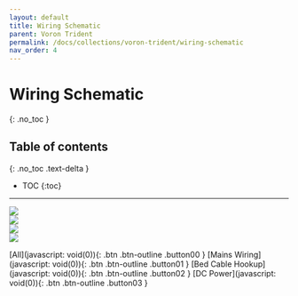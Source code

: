 ```yaml
---
layout: default
title: Wiring Schematic
parent: Voron Trident
permalink: /docs/collections/voron-trident/wiring-schematic
nav_order: 4
---
```


# Wiring Schematic
{: .no_toc }

## Table of contents
{: .no_toc .text-delta }

- TOC
{:toc}

---

<main>
	<section id="wiring">
		<div id="image-00">
			<img src="../../../../assets/images/wiring-00-hardware.png" id="00-hardware" />
		</div>
		<div id="image-01" style="display:float;">
			<img src="../../../../assets/images/wiring-01-mains.png" id="01-mains" />
		</div>
		<div id="image-02" style="display:float;">
			<img src="../../../../assets/images/wiring-02-bed.png" id="02-bed" />
		</div>
		<div id="image-03" style="display:float;">
			<img src="../../../../assets/images/wiring-03-dc.png" id="03-dc" />
		</div>
		</section>
</main>

[All](javascript: void(0)){: .btn .btn-outline .button00 }
[Mains Wiring](javascript: void(0)){: .btn .btn-outline .button01 }
[Bed Cable Hookup](javascript: void(0)){: .btn .btn-outline .button02 }
[DC Power](javascript: void(0)){: .btn .btn-outline .button03 }

<script>
document.addEventListener('DOMContentLoaded', function (event) {
	var wiring = document.getElementById('wiring');
	var image_00 = document.getElementById('image-00');
	var image_01 = document.getElementById('image-01');
	var image_02 = document.getElementById('image-02');
	var image_03 = document.getElementById('image-03');

	var button00 = document.querySelector('.button00');
	var button01 = document.querySelector('.button01');
	var button02 = document.querySelector('.button02');
	var button03 = document.querySelector('.button03');

	gsap.set(wiring, {height: image_00.offsetHeight});

	button00.addEventListener('click', toggleOpacity);
	button01.addEventListener('click', toggleOpacity);
	button02.addEventListener('click', toggleOpacity);
	button03.addEventListener('click', toggleOpacity);

	function onResize () {
		gsap.set(wiring, {height: image_00.offsetHeight});
		gsap.set(image_01, {y: 0-image_00.offsetHeight});
		gsap.set(image_02, {y: 0-image_00.offsetHeight*2});
		gsap.set(image_03, {y: 0-image_00.offsetHeight*3});
	}

	function toggleOpacity () {
		var target = this;
		<!--console.log(target.className);-->

		switch (target.className) {
			case "btn btn-outline button00":
				gsap.to(image_01, {duration: .2, delay: .3, opacity: 1});
				gsap.to(image_02, {duration: .2, delay: .3, opacity: 1});
				gsap.to(image_03, {duration: .2, delay: .3, opacity: 1});
				break;
			case "btn btn-outline button01":
				gsap.to(image_01, {duration: .2, delay: .3, opacity: 1});
				gsap.to(image_02, {duration: .2, opacity: .1});
				gsap.to(image_03, {duration: .2, opacity: .1});
				break;
			case "btn btn-outline button02":
				gsap.to(image_01, {duration: .2, opacity: .1});
				gsap.to(image_02, {duration: .2, delay: .3, opacity: 1});
				gsap.to(image_03, {duration: .2, opacity: .1});
				break;
			case "btn btn-outline button03":
				gsap.to(image_01, {duration: .2, opacity: .1});
				gsap.to(image_02, {duration: .2, opacity: .1});
				gsap.to(image_03, {duration: .2, delay: .3, opacity: 1});
				break;
		}
	}

	window.addEventListener('resize', onResize);
	window.addEventListener('load', onResize);
})
</script>